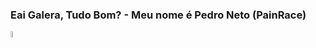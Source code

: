 ### Eai Galera, Tudo Bom? - Meu nome é Pedro Neto (PainRace)


<a href="https://www.instagram.com/pedro.rmn19/"><img width="5%" class="teste" src="https://cdn-icons-png.flaticon.com/512/2111/2111463.png"></a>
